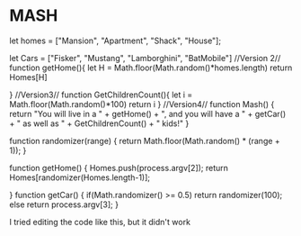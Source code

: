 # MASH

let homes = ["Mansion", "Apartment", "Shack", "House"];

let Cars = ["Fisker", "Mustang", "Lamborghini", "BatMobile"]
//Version 2//
function getHome(){
let H = Math.floor(Math.random()*homes.length)
return Homes[H]

}
//Version3//
function GetChildrenCount(){
   let i = Math.floor(Math.random()*100)
    return i
    }
//Version4//
function Mash() {
return "You will live in a " + getHome() + ", and you will have a " + getCar() + " as well as " + GetChildrenCount() + " kids!"
} 

function randomizer(range) {
    return Math.floor(Math.random() * (range + 1));
}

function getHome() {
Homes.push(process.argv[2]);
return Homes[randomizer(Homes.length-1)];

}
function getCar() {
    if(Math.randomizer() >= 0.5)
    return randomizer(100);
    else 
    return process.argv[3];
}

I tried editing the code like this, but it didn't work
